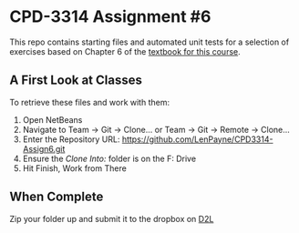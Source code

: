# CPD-3314 Assignment #6

This repo contains starting files and automated unit tests for a selection of exercises based on Chapter 6 of the [textbook for this course](http://www.pearsonhighered.com/educator/product/Starting-Out-with-Java-Early-Objects/0132855836.page#resources).

## A First Look at Classes

To retrieve these files and work with them:

1. Open NetBeans
2. Navigate to Team -> Git -> Clone... or Team -> Git -> Remote -> Clone...
3. Enter the Repository URL: https://github.com/LenPayne/CPD3314-Assign6.git
4. Ensure the *Clone Into:* folder is on the F: Drive
5. Hit Finish, Work from There

## When Complete

Zip your folder up and submit it to the dropbox on [D2L](https://d2l.lambtoncollege.ca)
